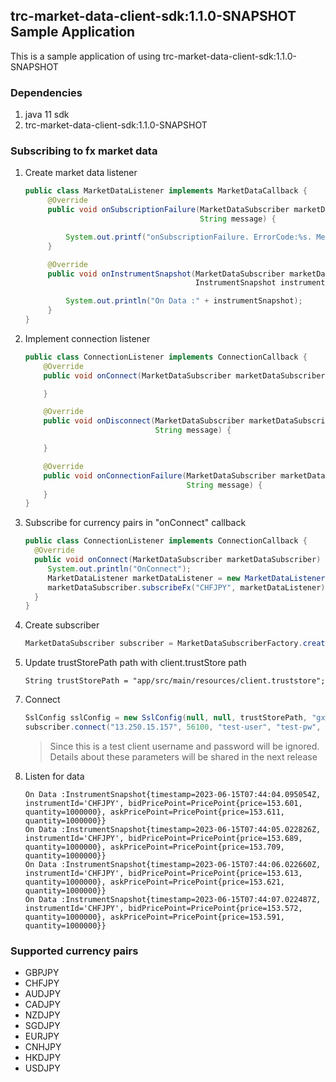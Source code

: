 ## trc-market-data-client-sdk:1.1.0-SNAPSHOT Sample Application

This is a sample application of using trc-market-data-client-sdk:1.1.0-SNAPSHOT

### Dependencies

1. java 11 sdk
2. trc-market-data-client-sdk:1.1.0-SNAPSHOT

### Subscribing to fx market data

1. Create market data listener

   ```java
   public class MarketDataListener implements MarketDataCallback {
        @Override
        public void onSubscriptionFailure(MarketDataSubscriber marketDataSubscriber, SubscriptionError subscriptionError,
                                          String message) {

            System.out.printf("onSubscriptionFailure. ErrorCode:%s. Message:%s", subscriptionError, message);
        }

        @Override
        public void onInstrumentSnapshot(MarketDataSubscriber marketDataSubscriber,
                                         InstrumentSnapshot instrumentSnapshot) {

            System.out.println("On Data :" + instrumentSnapshot);
        }
   }
   ```

<div style="page-break-after: always;"></div>

2. Implement connection listener

   ```java
   public class ConnectionListener implements ConnectionCallback {
       @Override
       public void onConnect(MarketDataSubscriber marketDataSubscriber) {

       }

       @Override
       public void onDisconnect(MarketDataSubscriber marketDataSubscriber, ConnectionError connectionError,
                                String message) {

       }

       @Override
       public void onConnectionFailure(MarketDataSubscriber marketDataSubscriber, ConnectionError connectionError,
                                       String message) {
       }
   }
   ```

3. Subscribe for currency pairs in "onConnect" callback
   ```java
   public class ConnectionListener implements ConnectionCallback {
     @Override
     public void onConnect(MarketDataSubscriber marketDataSubscriber) {
        System.out.println("OnConnect");
        MarketDataListener marketDataListener = new MarketDataListener();
        marketDataSubscriber.subscribeFx("CHFJPY", marketDataListener);
     }
   }
   ```
4. Create subscriber

   ```java
   MarketDataSubscriber subscriber = MarketDataSubscriberFactory.createSubscriber();

   ```

5. Update trustStorePath path with client.trustStore path
   ```
   String trustStorePath = "app/src/main/resources/client.truststore";
   ```
   
<div style="page-break-after: always;"></div>

7. Connect
   ```java
   SslConfig sslConfig = new SslConfig(null, null, trustStorePath, "gxw9dck*czu5XQW8azp");
   subscriber.connect("13.250.15.157", 56100, "test-user", "test-pw", sslConfig, connectionListener);
   ```
   > Since this is a test client username and password will be ignored. Details about these parameters will be shared in the next release
8. Listen for data
   ```
   On Data :InstrumentSnapshot{timestamp=2023-06-15T07:44:04.095054Z, instrumentId='CHFJPY', bidPricePoint=PricePoint{price=153.601, quantity=1000000}, askPricePoint=PricePoint{price=153.611, quantity=1000000}}
   On Data :InstrumentSnapshot{timestamp=2023-06-15T07:44:05.022826Z, instrumentId='CHFJPY', bidPricePoint=PricePoint{price=153.689, quantity=1000000}, askPricePoint=PricePoint{price=153.709, quantity=1000000}}
   On Data :InstrumentSnapshot{timestamp=2023-06-15T07:44:06.022660Z, instrumentId='CHFJPY', bidPricePoint=PricePoint{price=153.613, quantity=1000000}, askPricePoint=PricePoint{price=153.621, quantity=1000000}}
   On Data :InstrumentSnapshot{timestamp=2023-06-15T07:44:07.022487Z, instrumentId='CHFJPY', bidPricePoint=PricePoint{price=153.572, quantity=1000000}, askPricePoint=PricePoint{price=153.591, quantity=1000000}}
   ```

### Supported currency pairs

- GBPJPY
- CHFJPY
- AUDJPY
- CADJPY
- NZDJPY
- SGDJPY
- EURJPY
- CNHJPY
- HKDJPY
- USDJPY
